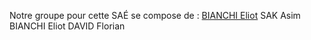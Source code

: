 

Notre groupe pour cette SAÉ se compose de :
    <a href="eliot.bianchi@edu.univ-fcomte.fr?subject=[GitHub]Source altran">BIANCHI Eliot</a>
    SAK Asim
    BIANCHI Eliot
    DAVID Florian


